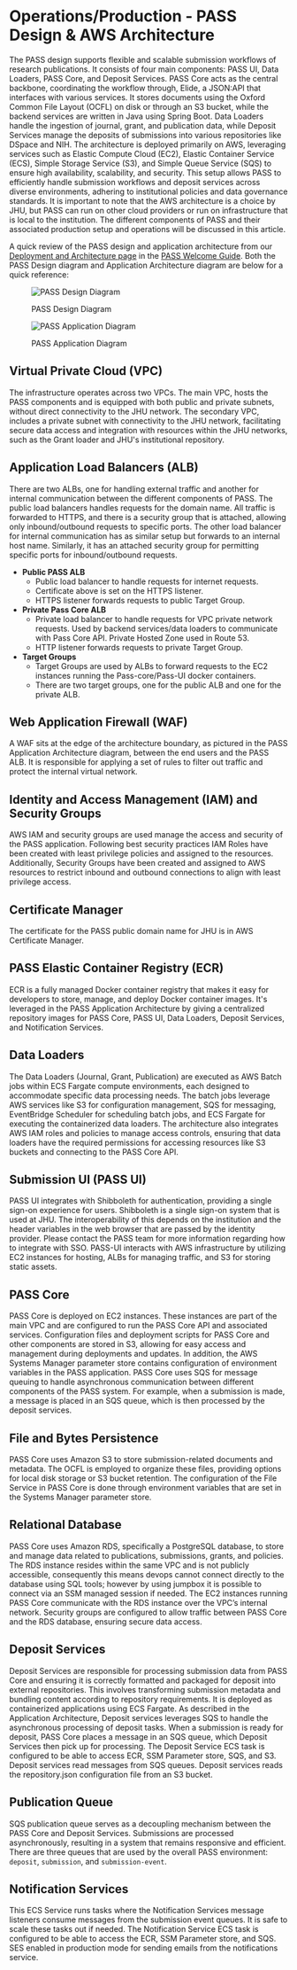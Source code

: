 # Operations/Production - PASS Design & AWS Architecture

The PASS design supports flexible and scalable submission workflows of research publications. It consists of four main
components: PASS UI, Data Loaders, PASS Core, and Deposit Services. PASS Core acts as the central backbone, coordinating
the workflow through, Elide, a JSON:API that interfaces with various services. It stores documents using the 
Oxford Common File Layout (OCFL) on disk or through an S3 bucket, while the backend services are written in Java using 
Spring Boot. Data Loaders handle the ingestion of journal, grant, and publication data, while Deposit Services manage 
the deposits of submissions into various repositories like DSpace and NIH. The architecture is deployed primarily on AWS,
leveraging services such as Elastic Compute Cloud (EC2), Elastic Container Service (ECS), Simple Storage Service (S3), 
and Simple Queue Service (SQS) to ensure high availability, scalability, and security. This setup allows PASS to 
efficiently handle submission workflows and deposit services across diverse environments, adhering to institutional 
policies and data governance standards. It is important to note that the AWS architecture is a choice by JHU, but PASS 
can run on other cloud providers or run on infrastructure that is local to the institution. The different components of
PASS and their associated production setup and operations will be discussed in this article.

A quick review of the PASS design and application architecture from our [Deployment and Architecture page](../../welcome-guide%2Fdeployment-architecture.md)
in the [PASS Welcome Guide](../../welcome-guide). Both the PASS Design diagram and Application 
Architecture diagram are below for a quick reference:

<figure><img src="../../.gitbook/assets/pass-architecture-simple-v2-wo-admin-ui.png" alt="PASS Design Diagram"><figcaption><p>PASS Design Diagram</p></figcaption></figure>

<figure><img src="../../.gitbook/assets/application_architecture_diagram.jpg" alt="PASS Application Diagram"><figcaption><p>PASS Application Diagram</p></figcaption></figure>

## Virtual Private Cloud (VPC)
The infrastructure operates across two VPCs. The main VPC, hosts the PASS components and is 
equipped with both public and private subnets, without direct connectivity to the JHU network. The secondary VPC, 
includes a private subnet with connectivity to the JHU network, facilitating secure data access and integration with
resources within the JHU networks, such as the Grant loader and JHU's institutional repository.

## Application Load Balancers (ALB)
There are two ALBs, one for handling external traffic and another for internal communication between the different 
components of PASS. The public load balancers handles requests for the domain name. All traffic is forwarded to HTTPS,
and there is a security group that is attached, allowing only inbound/outbound requests to specific ports. The other
load balancer for internal communication has as similar setup but forwards to an internal host name. Similarly, it has
an attached security group for permitting specific ports for inbound/outbound requests.

* **Public PASS ALB**
  * Public load balancer to handle requests for internet requests.  
  * Certificate above is set on the HTTPS listener.
  * HTTPS listener forwards requests to public Target Group.
* **Private Pass Core ALB**
  * Private load balancer to handle requests for VPC private network requests. Used by backend services/data loaders to 
  communicate with Pass Core API. Private Hosted Zone used in Route 53.
  * HTTP listener forwards requests to private Target Group.
* **Target Groups**
  * Target Groups are used by ALBs to forward requests to the EC2 instances running the Pass-core/Pass-UI docker 
containers. 
  * There are two target groups, one for the public ALB and one for the private ALB.

## Web Application Firewall (WAF)
A WAF sits at the edge of the architecture boundary, as pictured in the PASS Application Architecture diagram, between
the end users and the PASS ALB. It is responsible for applying a set of rules to filter out traffic and protect the
internal virtual network.

## Identity and Access Management (IAM) and Security Groups
AWS IAM and security groups are used manage the access and security of the PASS application. Following best security 
practices IAM Roles have been created with least privilege policies and assigned to the resources. Additionally, 
Security Groups have been created and assigned to AWS resources to restrict inbound and outbound connections to align 
with least privilege access.

## Certificate Manager
The certificate for the PASS public domain name for JHU is in AWS Certificate Manager.

## PASS Elastic Container Registry (ECR)
ECR is a fully managed Docker container registry that makes it easy for developers to store, manage, and deploy Docker 
container images. It's leveraged in the PASS Application Architecture by giving a centralized repository images for PASS
Core, PASS UI, Data Loaders, Deposit Services, and Notification Services.

## Data Loaders
The Data Loaders (Journal, Grant, Publication) are executed as AWS Batch jobs within ECS Fargate compute 
environments, each designed to accommodate specific data processing needs. The batch jobs leverage AWS services like S3
for configuration management, SQS for messaging, EventBridge Scheduler for scheduling batch jobs, and ECS Fargate for 
executing the containerized data loaders. The architecture also integrates AWS IAM roles and policies to manage access 
controls, ensuring that data loaders have the required permissions for accessing resources like S3 buckets and 
connecting to the PASS Core API.

## Submission UI (PASS UI)
PASS UI integrates with Shibboleth for authentication, providing a single sign-on experience for users. Shibboleth is a 
single sign-on system that is used at JHU. The interoperability of this depends on the institution and the header
variables in the web browser that are passed by the identity provider. Please contact the PASS team for more information
regarding how to integrate with SSO. PASS-UI interacts with AWS infrastructure by utilizing EC2 instances for hosting, 
ALBs for managing traffic, and S3 for storing static assets.

## PASS Core
PASS Core is deployed on EC2 instances. These instances are part of the main VPC and are configured to run the PASS Core
API and associated services. Configuration files and deployment scripts for PASS Core and other components are stored in
S3, allowing for easy access and management during deployments and updates. In addition, the AWS Systems Manager 
parameter store contains configuration of environment variables in the PASS application. PASS Core uses SQS for message
queuing to handle asynchronous communication between different components of the PASS system. For example, when a 
submission is made, a message is placed in an SQS queue, which is then processed by the deposit services.

## File and Bytes Persistence
PASS Core uses Amazon S3 to store submission-related documents and metadata. The OCFL is employed to organize these 
files, providing options for local disk storage or S3 bucket retention. The configuration of the File Service in PASS 
Core is done through environment variables that are set in the Systems Manager parameter store.

## Relational Database
PASS Core uses Amazon RDS, specifically a PostgreSQL database, to store and manage data related to publications, 
submissions, grants, and policies. The RDS instance resides within the same VPC and is not publicly accessible, 
consequently this means devops cannot connect directly to the database using SQL tools; however by using jumpbox it is 
possible to connect via an SSM managed session if needed. The EC2 instances running PASS Core communicate with the RDS 
instance over the VPC’s internal network. Security groups are configured to allow traffic between PASS Core and the RDS 
database, ensuring secure data access.

## Deposit Services
Deposit Services are responsible for processing submission data from PASS Core and ensuring it is correctly formatted 
and packaged for deposit into external repositories. This involves transforming submission metadata and bundling content
according to repository requirements. It is deployed as containerized applications using ECS Fargate. As described in
the Application Architecture, Deposit services leverages SQS to handle the asynchronous processing of deposit tasks. 
When a submission is ready for deposit, PASS Core places a message in an SQS queue, which Deposit Services then pick up
for processing. The Deposit Service ECS task is configured to be able to access ECR, SSM Parameter store, SQS, and S3. 
Deposit services read messages from SQS queues. Deposit services reads the repository.json configuration file from an 
S3 bucket.

## Publication Queue
SQS publication queue serves as a decoupling mechanism between the PASS Core and Deposit Services. Submissions are 
processed asynchronously, resulting in a system that remains responsive and efficient. There are three queues that are
used by the overall PASS environment: `deposit`, `submission`, and `submission-event`.

## Notification Services
This ECS Service runs tasks where the Notification Services message listeners consume messages from the submission 
event queues. It is safe to scale these tasks out if needed. The Notification Service ECS task is configured to be 
able to access the ECR, SSM Parameter store, and SQS. SES enabled in production mode for sending emails from 
the notifications service.